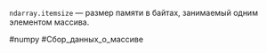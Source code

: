 `ndarray.itemsize` — размер памяти в байтах, занимаемый одним элементом массива.

#numpy #Сбор_данных_о_массиве
